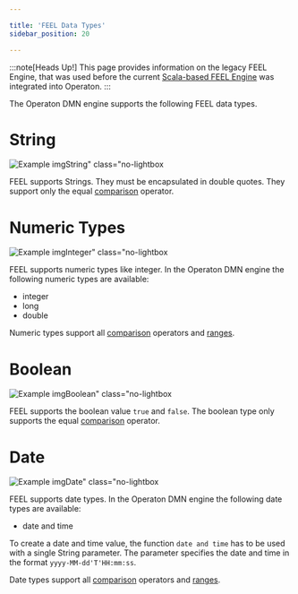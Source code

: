 ```yaml
---

title: 'FEEL Data Types'
sidebar_position: 20

---
```


:::note[Heads Up!]
This page provides information on the legacy FEEL Engine, that was used before the
current <a href="../user-guide/dmn-engine/feel/index.md">Scala-based FEEL Engine</a>
was integrated into Operaton.
:::

The Operaton DMN engine supports the following FEEL data types.

# String

![Example img](./../img/string-type.png)String" class="no-lightbox

FEEL supports Strings. They must be encapsulated in double quotes. They
support only the equal [comparison] operator.

# Numeric Types

![Example img](./../img/integer-type.png)Integer" class="no-lightbox

FEEL supports numeric types like integer. In the Operaton DMN engine the
following numeric types are available:

- integer
- long
- double

Numeric types support all [comparison] operators and [ranges].

# Boolean

![Example img](./../img/boolean-type.png)Boolean" class="no-lightbox

FEEL supports the boolean value `true` and `false`. The boolean type only
supports the equal [comparison] operator.

# Date

![Example img](./../img/date-type.png)Date" class="no-lightbox

FEEL supports date types. In the Operaton DMN engine the following date types
are available:

- date and time

To create a date and time value, the function `date and time` has to be used
with a single String parameter. The parameter specifies the date and time in
the format `yyyy-MM-dd'T'HH:mm:ss`.

Date types support all [comparison] operators and [ranges].


[comparison]: ./language-elements.md#comparison
[ranges]: ./language-elements.md#range